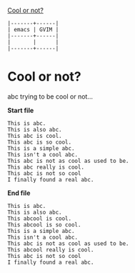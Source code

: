 ﻿[to solve]:http://www.vimgolf.com/challenges/5c82a157c82f3900064c82d7

[Cool or not?][to solve]

```
|-------+------|
| emacs | GVIM |
|-------+------|
|       |      |
|-------+------|
```

# Cool or not?

abc trying to be cool or not...

**Start file**

```
This is abc.
This is also abc.
This abc is cool.
This abc is so cool.
This is a simple abc.
This isn't a cool abc.
This abc is not as cool as used to be.
This abc really is cool.
This abc is not so cool
I finally found a real abc.
```

**End file**

```
This is abc.
This is also abc.
This abcool is cool.
This abcool is so cool.
This is a simple abc.
This isn't a cool abc.
This abc is not as cool as used to be.
This abcool really is cool.
This abc is not so cool
I finally found a real abc.
```
